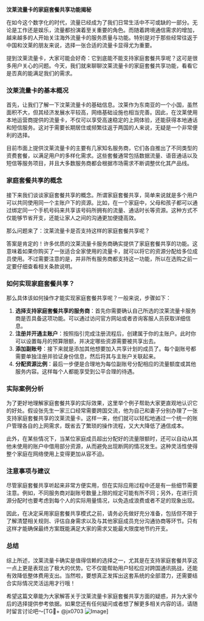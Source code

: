**汶莱流量卡的家庭套餐共享功能揭秘**

在如今这个数字化的时代，流量已经成为了我们日常生活中不可或缺的一部分。无论是工作还是娱乐，流量都扮演着至关重要的角色。而随着跨境通信需求的增加，越来越多的人开始关注海外流量卡的服务质量与功能。特别是对于那些经常往返于中国和汶莱的朋友来说，选择一张合适的流量卡显得尤为重要。

提到汶莱流量卡，大家可能会好奇：它到底能不能支持家庭套餐共享呢？这可是很多用户关心的问题。今天，我们就来聊聊汶莱流量卡的家庭套餐共享功能，看看它是否真的能满足我们的需求。

### 汶莱流量卡的基本概况

首先，让我们了解一下汶莱流量卡的基础信息。汶莱作为东南亚的一个小国，虽然面积不大，但其经济发展水平较高，网络基础设施也相当完善。因此，在汶莱使用本地运营商提供的流量卡，不仅可以享受高速稳定的上网体验，还能获得本地通话和短信服务。这对于需要长期居住或频繁往返于两国的人来说，无疑是一个非常便利的选择。

目前市面上提供汶莱流量卡的主要有几家知名服务商，它们各自推出了不同类型的资费套餐，以满足用户的多样化需求。这些套餐通常包括数据流量、语音通话以及短信等服务项目，并且大多数服务商都会根据市场需求不断调整优化其产品线。

### 家庭套餐共享的概念

接下来我们谈谈家庭套餐共享的概念。所谓家庭套餐共享，简单来说就是多个用户可以共同使用同一个主账户下的资源。比如，在一个家庭中，父母和孩子都可以通过绑定同一个手机号码来共享该号码所拥有的流量、通话时长等资源。这种方式不仅能够节省开支，还能让家人之间的沟通更加便捷高效。

那么问题来了：汶莱流量卡是否支持这样的家庭套餐共享呢？

答案是肯定的！许多优质的汶莱流量卡服务商确实提供了家庭套餐共享的功能。这意味着如果你购买了一张适合全家使用的流量卡，就可以将它的资源分配给多位成员使用。不过需要注意的是，并非所有服务商都支持这一功能，所以在选购之前一定要仔细查看相关条款说明。

### 如何实现家庭套餐共享？

那么具体该如何操作才能实现家庭套餐共享呢？一般来说，步骤如下：

1. **选择支持家庭套餐共享的服务商**：首先你需要确认自己所选的汶莱流量卡服务商是否具备这项功能。可以通过访问官方网站或者咨询客服人员获取详细信息。
2. **注册并开通主账户**：按照指引完成注册流程后，创建属于你的主账户。此时你可以设置每月的预算限额，并决定哪些资源需要被共享出去。
3. **添加副账号**：接下来就是添加其他想要加入共享计划的成员了。每个副账号都需要单独注册并验证身份信息，然后将其与主账户关联起来。
4. **分配资源比例**：最后一步便是合理地为每位副账号分配相应的流量额度或其他服务内容。这样每个人都能享受到公平合理的待遇。

### 实际案例分析

为了更好地理解家庭套餐共享的实际效果，这里举个例子帮助大家更直观地认识它的好处。假设张先生一家三口经常需要跨国交流，他为自己和妻子分别办理了一张支持家庭套餐共享的汶莱流量卡。这样一来，他们就可以轻松地通过一个统一的账户管理各自的上网需求，既省去了繁琐的操作流程，又大大降低了通信成本。

此外，在某些情况下，当某位家庭成员超出分配好的流量限额时，还可以自动从其他未使用的账户中借用部分资源，从而避免出现断网的情况发生。这种灵活性使得整个家庭在网络使用上变得更加从容不迫。

### 注意事项与建议

尽管家庭套餐共享听起来非常方便实用，但在实际应用过程中还是有一些细节需要注意。例如，不同服务商对副账号数量上限的规定可能有所不同；另外，在进行资源分配时也要考虑到每个人的实际用量情况，以免造成浪费或者不足的现象出现。

因此，在决定采用家庭套餐共享模式之前，请务必先做好充分准备，包括但不限于了解清楚相关规则、评估自身需求以及与其他家庭成员充分沟通协商等环节。只有这样才能确保最终方案既能满足大家的需求又能最大限度地节约开支。

### 总结

综上所述，汶莱流量卡确实是值得信赖的选择之一，尤其是在支持家庭套餐共享这一点上更是表现出了极大的优势。它不仅能帮助用户轻松应对跨国通讯挑战，还能有效降低整体费用支出。当然啦，要想真正发挥出这套系统的全部潜力，还需要结合实际情况灵活运用才行哦！

希望这篇文章能为大家解答关于汶莱流量卡家庭套餐共享方面的疑惑，并为大家今后的选择提供参考依据。如果您还有任何疑问或者想了解更多相关内容的话，请随时留言讨论吧～[TG💪+ @jx0703 ![Image](https://github.com/user-attachments/assets/dbca1d08-cadb-493c-b0ec-ad6f7a83f270)]